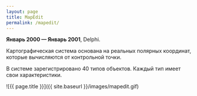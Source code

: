 ```yaml
---
layout: page
title: MapEdit
permalink: /mapedit/
---
```


<b>Январь 2000 — Январь 2001</b>, Delphi.

Картографическая система основана на реальных полярных координат, которые вычисляются от контрольной точки.

В системе зарегистрировано 40 типов объектов. Каждый тип имеет свои характеристики.

![{{ page.title }}]({{ site.baseurl }}/images/mapedit.gif)
